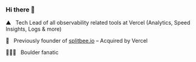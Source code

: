 ### Hi there 👋

▲  &nbsp; Tech Lead of all observability related tools at Vercel (Analytics, Speed Insights, Logs & more)

🐝 &nbsp; Previously founder of [splitbee.io](https://splitbee.io/?utm_source=github&utm_medium=readme&utm_campaign=profile) – Acquired by Vercel

🧗🏻‍♂️ &nbsp; Boulder fanatic

